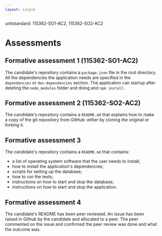 ```yaml
---
layout: single
---
```


unitstandard: 115362-SO1-AC2, 115362-SO2-AC2

# Assessments

## Formative assessment 1 (115362-SO1-AC2)

The candidate's repository contains a `package.json` file in the root directory. All the dependencies the application needs are specified in the `dependencies` or `dev-dependencies` section. The application can startup after deleting the `node_modules` folder and doing and `npm install`.

## Formative assessment 2 (115362-SO2-AC2)

The candidate's repository contains a `README.md` that explains how to make a copy of the git repository from GitHub: either by cloning the original or forking it.

## Formative assessment 3

The candidate's repository contains a `README.md` that contains:

* a list of operating system software that the user needs to install;
* how to install the application's dependencies;
* scripts for setting up the database;
* how to run the tests;
* instructions on how to start and stop the database;
* instructions on how to start and stop the application.

## Formative assessment 4

The candidate's README has been peer reviewed. An issue has been raised in Github by the candidate and allocated to a peer. The peer commented on the issue and confirmed the peer review was done and what the outcome was.
